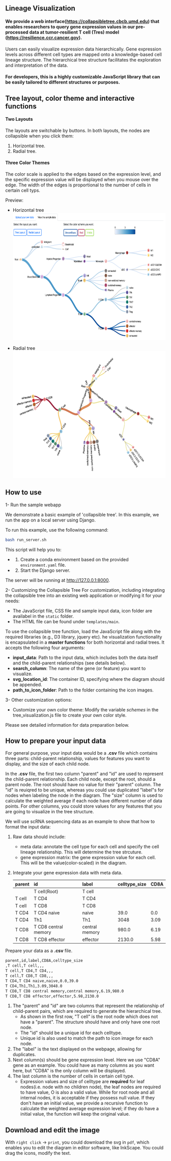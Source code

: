 ## Lineage Visualization

#### We provide a web interface(https://collapsibletree.cbcb.umd.edu) that enables researchers to query gene expression values in our pre-processed data at tumor-resilient T cell (Tres) model (https://resilience.ccr.cancer.gov).  

Users can easily visualize expression data hierarchically. Gene expression levels across different cell types are mapped onto a knowledge-based cell lineage structure. The hierarchical tree structure facilitates the exploration and interpretation of the data.

#### For developers, this is a highly customizable JavaScript library that can be easily tailored to different structures or purposes.

**Tree layout, color theme and interactive functions**
---
#### **Two Layouts**
The layouts are switchable by buttons. In both layouts, the nodes are collapsible when you click them:
1. Horizontal tree. 
2. Radial tree.

#### **Three Color Themes**
The color scale is applied to the edges based on the expression level, and the specific expression value will be displayed when you mouse over the edge. The width of the edges is proportional to the number of cells in certain cell typs. 

Preview:
* Horizontal tree
    <img src= "preview_image/horizontal_tree.png" width = "650" height= "400">

* Radial tree
    <img src= "preview_image/radial_tree.png" width = "650" height= "400">


**How to use**
---
1- Run the sample webapp

We demonstrate a basic example of 'collapsible tree'. In this example, we run the app on a local server using Django.

To run this example, use the following command:
```bash
bash run_server.sh
```
This script will help you to:
- 1. Create a conda environment based on the provided `environment.yaml` file.
- 2. Start the Django server.

The server will be running at http://127.0.0.1:8000.

2- Customizing the Collapsible Tree
For customization, including integrating the collapsible tree into an existing web application or modifying it for your needs:

- The JavaScript file, CSS file and sample input data, icon folder are availabel in the `static` folder. 
- The HTML file can be found under `templates/main`.

To use the collapsible tree function, load the JavaScript file along with the required libraries (e.g., D3 library, jquery etc). he visualization functionality is encapsulated in a **master functions** for both horizontal and radial trees. It accepts the following four arguments:

* **input_data**: Path to the input data, which includes both the data itself and the child-parent relationships (see details below).
* **search_column**: The name of the gene (or feature) you want to visualize.
* **svg_location_id**: The container ID, specifying where the diagram should be appended.
* **path_to_icon_folder**: Path to the folder containing the icon images.

3- Other customization options:
* Customize your own color theme: Modify the variable _schemes_ in the tree_visualization.js file to create your own color style.

Please see detailed information for data preparation below.

**How to prepare your input data**
---
For general purpose, your input data would be a **.csv** file which contains three parts: child-parent relationship, values for features you want to display, and the size of each child node.

In the **.csv** file, the first two column "parent" and "id" are used to represent the child-parent relationship. Each child node, except the root, should a parent node. The root should have no value for their "parent" column. The "id" is reuiqred to be unique, whereas you could use duplicated "label"s for nodes when labeling the node in the diagram. The "size" column is used to calculate the weighted average if each node have different number of data points. For other columns, you could store values for any features that you are going to visualize in the tree structure.

We will use scRNA sequencing data as an example to show that how to format the input data:


1. Raw data should include:
    * meta data: annotate the cell type for each cell and specify the cell lineage relationship. This will determine the tree strcuture.
    * gene expression matrix: the gene expression value for each cell. This will be the value(color-scaled) in the diagram.
    

2. Integrate your gene expression data with meta data.

    |parent|id|label|celltype_size|CD8A|
    |------|--|-----|----|-------------|
    ||T cell(Root)|T cell|||
    |T cell|T CD4|T CD4|||
    |T cell|T CD8|T CD8|||
    |T CD4|T CD4 naive|naive|39.0|0.0|
    |T CD4|Th1|Th1|3048|3.09|
    |T CD8|T CD8 central memory|central memory|980.0|6.19|
    |T CD8|T CD8 effector|effector|2130.0|5.98|

Prepare your data as a **.csv** file.
```
parent,id,label,CD8A,celltype_size
,T cell,T cell,,,
T cell,T CD4,T CD4,,,
T cell,T CD8,T CD8,,,
T CD4,T CD4 naive,naive,0.0,39.0
T CD4,Th1,Th1,3.09,3048.0
T CD8,T CD8 central memory,central memory,6.19,980.0
T CD8,T CD8 effector,effector,5.98,2130.0
```
1.  The "parent" and "id" are two columns that represent the relationship of child-parent pairs, which are required to generate the hierarchical tree.
    * As shown in the first row, "T cell" is the root node which does not have a "parent". The structure should have and only have one root node.
    * The "id" should be a unique id for each celltype.
    * Unique id is also used to match the path to icon image for each node.
2.  The "label" is the text displayed on the webpage, allowing for duplicates.
3. Next column(s) should be gene expression level. Here we use "CD8A" gene as an example. You could have as many columns as you want here, but "CD8A" is the only column will be displayed.
4. The last column is the number of cells in certain cell type.
    * Expression values and size of celltype are **required** for leaf nodes(i.e. node with no children node), the leaf nodes are required to have value, O is also a valid value. While for root node and all internal nodes, it is acceptable if they possess null value. If they don't have an initial value, we provide a recursive function to calculate the weighted average expression level; if they do have a initial value, the function will keep the original value.

**Download and edit the image**
---
With `right click` -> `print`, you could download the svg in `pdf`, which enables you to edit the diagram in editor software, like InkScape. You could drag the icons, modify the text. 